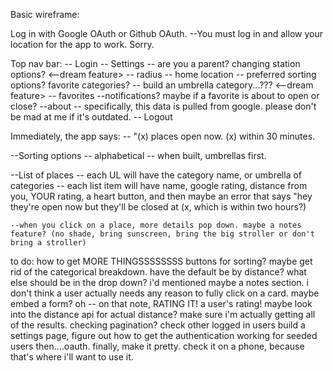 Basic wireframe:

Log in with Google OAuth or Github OAuth.
--You must log in and allow your location for the app to work. Sorry.

Top nav bar:
-- Login
-- Settings
-- are you a parent? changing station options? <--dream feature>
-- radius
-- home location
-- preferred sorting options? favorite categories?
-- build an umbrella category...??? <--dream feature>
-- favorites
--notifications? maybe if a favorite is about to open or close?
--about
-- specifically, this data is pulled from google. please don't be mad at me if it's outdated.
-- Logout

Immediately, the app says:
-- "(x) places open now. (x) within 30 minutes.

--Sorting options
-- alphabetical
-- when built, umbrellas first.

--List of places
-- each UL will have the category name, or umbrella of categories
-- each list item will have name, google rating, distance from you, YOUR rating, a heart button, and then maybe an error that says "hey they're open now but they'll be closed at (x, which is within two hours?)

    --when you click on a place, more details pop down. maybe a notes feature? (no shade, bring sunscreen, bring the big stroller or don't bring a stroller)

to do:
how to get MORE THINGSSSSSSSS
buttons for sorting? maybe get rid of the categorical breakdown. have the default be by distance?
what else should be in the drop down? i'd mentioned maybe a notes section. i don't think a user actually needs any reason to fully click on a card. maybe embed a form?
oh -- on that note, RATING IT! a user's rating!
maybe look into the distance api for actual distance?
make sure i'm actually getting all of the results. checking pagination? check other logged in users
build a settings page, figure out how to get the authentication working for seeded users
then....oauth.
finally, make it pretty. check it on a phone, because that's where i'll want to use it.
